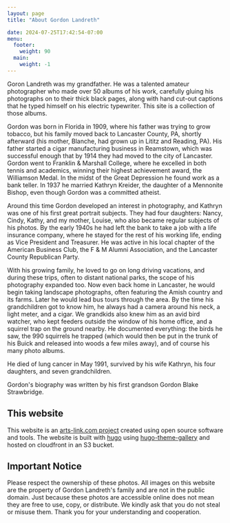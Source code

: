 ```yaml
---
layout: page
title: "About Gordon Landreth"

date: 2024-07-25T17:42:54-07:00
menu:
  footer:
    weight: 90
  main:
    weight: -1
---
```

Goron Landreth was my grandfather. He was a talented amateur photographer who made over 50 albums of his work, carefully gluing his photographs on to their thick black pages, along with hand cut-out captions that he typed himself on his electric typewriter. This site is a collection of those albums.

Gordon was born in Florida in 1909, where his father was trying to grow tobacco, but his family moved back to Lancaster County, PA, shortly afterward (his mother, Blanche, had grown up in Lititz and Reading, PA). His father started a cigar manufacturing business in Reamstown, which was successful enough that by 1914 they had moved to the city of Lancaster. Gordon went to Franklin & Marshall College, where he excelled in both tennis and academics, winning their highest achievement award, the Williamson Medal. In the midst of the Great Depression he found work as a bank teller. In 1937 he married Kathryn Kreider, the daughter of a Mennonite Bishop, even though Gordon was a committed atheist.

Around this time Gordon developed an interest in photography, and Kathryn was one of his first great portrait subjects. They had four daughters: Nancy, Cindy, Kathy, and my mother, Louise, who also became regular subjects of his photos. By the early 1940s he had left the bank to take a job with a life insurance company, where he stayed for the rest of his working life, ending as Vice President and Treasurer. He was active in his local chapter of the American Business Club, the F & M Alumni Association, and the Lancaster County Republican Party.

With his growing family, he loved to go on long driving vacations, and during these trips, often to distant national parks, the scope of his photography expanded too. Now even back home in Lancaster, he would begin taking landscape photographs, often featuring the Amish country and its farms. Later he would lead bus tours through the area. By the time his grandchildren got to know him, he always had a camera around his neck, a light meter, and a cigar. We grandkids also knew him as an avid bird watcher, who kept feeders outside the window of his home office, and a squirrel trap on the ground nearby. He documented everything: the birds he saw,
the 990 squirrels he trapped (which would then be put in the trunk of his Buick and released into woods a few miles away), and of course his many photo albums.

He died of lung cancer in May 1991, survived by his wife Kathryn, his four daughters, and seven grandchildren.

Gordon's biography was written by his first grandson Gordon Blake Strawbridge.

## This website

This website is an [arts-link.com project](https://www.arts-link.com) created using open source software and tools. The website is built with [hugo](https://gohugo.io/) using [hugo-theme-gallery](https://github.com/nicokaiser/hugo-theme-gallery) and hosted on cloudfront in an S3 bucket. 

## Important Notice

Please respect the ownership of these photos. All images on this website are the property of Gordon Landreth's family and are not in the public domain. Just because these photos are accessible online does not mean they are free to use, copy, or distribute. We kindly ask that you do not steal or misuse them. Thank you for your understanding and cooperation.
